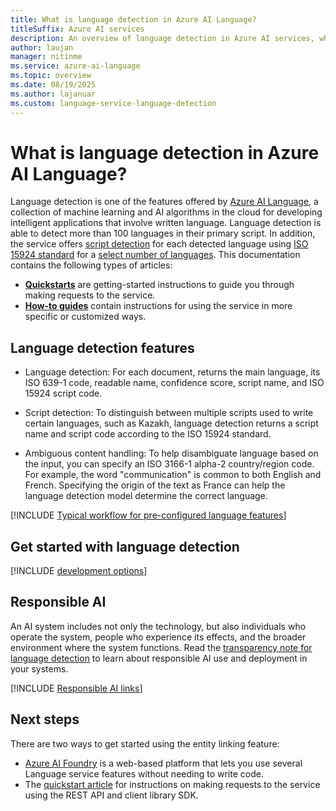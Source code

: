 ```yaml
---
title: What is language detection in Azure AI Language?
titleSuffix: Azure AI services
description: An overview of language detection in Azure AI services, which helps you detect the language that text is written in by returning language codes.
author: laujan
manager: nitinme
ms.service: azure-ai-language
ms.topic: overview
ms.date: 08/19/2025
ms.author: lajanuar
ms.custom: language-service-language-detection
---
```


# What is language detection in Azure AI Language?

Language detection is one of the features offered by [Azure AI Language](../overview.md), a collection of machine learning and AI algorithms in the cloud for developing intelligent applications that involve written language. Language detection is able to detect more than 100 languages in their primary script. In addition, the service offers [script detection](./how-to/call-api.md#script-name-and-script-code) for each detected language using  [ISO 15924 standard](https://wikipedia.org/wiki/ISO_15924) for a [select number of languages](./language-support.md#script-detection).
This documentation contains the following types of articles:

* [**Quickstarts**](quickstart.md) are getting-started instructions to guide you through making requests to the service.
* [**How-to guides**](how-to/call-api.md) contain instructions for using the service in more specific or customized ways.

## Language detection features

* Language detection: For each document, returns the main language, its ISO 639-1 code, readable name, confidence score, script name, and ISO 15924 script code.

* Script detection: To distinguish between multiple scripts used to write certain languages, such as Kazakh, language detection returns a script name and script code according to the ISO 15924 standard.  

* Ambiguous content handling: To help disambiguate language based on the input, you can specify an ISO 3166-1 alpha-2 country/region code. For example, the word "communication" is common to both English and French. Specifying the origin of the text as France can help the language detection model determine the correct language.

[!INCLUDE [Typical workflow for pre-configured language features](../includes/overview-typical-workflow.md)]


## Get started with language detection

[!INCLUDE [development options](./includes/development-options.md)]

## Responsible AI 

An AI system includes not only the technology, but also individuals who operate the system, people who experience its effects, and the broader environment where the system functions. Read the [transparency note for language detection](/azure/ai-foundry/responsible-ai/language-service/transparency-note-language-detection) to learn about responsible AI use and deployment in your systems. 

[!INCLUDE [Responsible AI links](../includes/overview-responsible-ai-links.md)]

## Next steps

There are two ways to get started using the entity linking feature:
* [Azure AI Foundry](../../../ai-foundry/what-is-azure-ai-foundry.md) is a web-based platform that lets you use several Language service features without needing to write code.
* The [quickstart article](quickstart.md) for instructions on making requests to the service using the REST API and client library SDK.  
